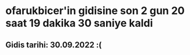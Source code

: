 # ofarukbicer'in gidisine son 2 gun 20 saat 19 dakika 30 saniye kaldi

## Gidis tarihi: 30.09.2022 :(